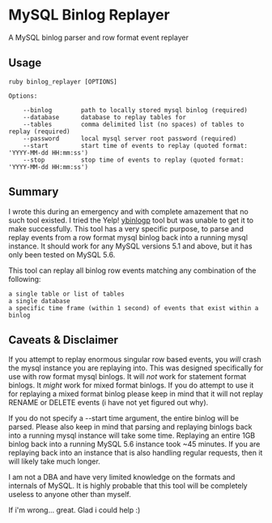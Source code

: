 MySQL Binlog Replayer
=====================

A MySQL binlog parser and row format event replayer

Usage
-----
    ruby binlog_replayer [OPTIONS]

    Options:

        --binlog        path to locally stored mysql binlog (required)
        --database      database to replay tables for
        --tables        comma delimited list (no spaces) of tables to replay (required)
        --password      local mysql server root password (required)
        --start         start time of events to replay (quoted format: 'YYYY-MM-dd HH:mm:ss')
        --stop          stop time of events to replay (quoted format: 'YYYY-MM-dd HH:mm:ss')

Summary
-------
I wrote this during an emergency and with complete amazement that no such tool existed. I tried the Yelp! [ybinlogp](https://github.com/Yelp/ybinlogp) tool but was unable to get it to make successfully. This tool has a very specific purpose, to parse and replay events from a row format mysql binlog back into a running mysql instance. It should work for any MySQL versions 5.1 and above, but it has only been tested on MySQL 5.6.

This tool can replay all binlog row events matching any combination of the following:

    a single table or list of tables
    a single database
    a specific time frame (within 1 second) of events that exist within a binlog

Caveats & Disclaimer
--------------------
If you attempt to replay enormous singular row based events, you *will* crash the mysql instance you are replaying into. This was designed specifically for use with row format mysql binlogs. It will *not* work for statement format binlogs. It *might* work for mixed format binlogs. If you do attempt to use it for replaying a mixed format binlog please keep in mind that it will not replay RENAME or DELETE events (i have not yet figured out why).

If you do not specify a --start time argument, the entire binlog will be parsed. Please also keep in mind that parsing and replaying binlogs back into a running mysql instance will take some time. Replaying an entire 1GB binlog back into a running MySQL 5.6 instance took ~45 minutes. If you are replaying back into an instance that is also handling regular requests, then it will likely take much longer.

I am not a DBA and have very limited knowledge on the formats and internals of MySQL. It is highly probable that this tool will be completely useless to anyone other than myself.

If i'm wrong... great. Glad i could help :)
